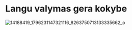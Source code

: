 # Langu valymas gera kokybe
![14188419_1796231147321116_8263750713133335662_o](https://user-images.githubusercontent.com/3473263/210275094-b278e09d-dfb7-45af-a9a9-16c9e19daab7.jpg)
